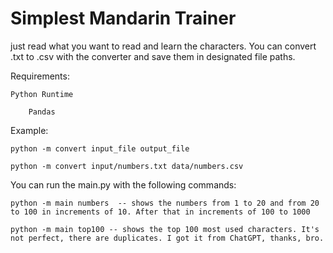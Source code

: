 # Simplest Mandarin Trainer
just read what you want to read and learn the characters.
You can convert .txt to .csv with the converter and save them in designated file paths.

Requirements:

    Python Runtime
    
        Pandas

Example:

    python -m convert input_file output_file

    python -m convert input/numbers.txt data/numbers.csv

You can run the main.py with the following commands:

    python -m main numbers  -- shows the numbers from 1 to 20 and from 20 to 100 in increments of 10. After that in increments of 100 to 1000

    python -m main top100 -- shows the top 100 most used characters. It's not perfect, there are duplicates. I got it from ChatGPT, thanks, bro.